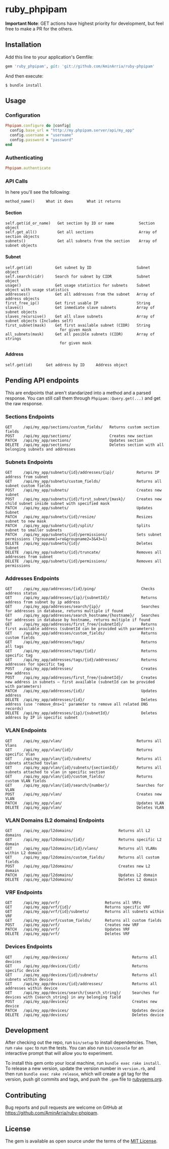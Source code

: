 # ruby_phpipam

**Important Note**: GET actions have highest priority for development, but feel free to make a PR for the others.

## Installation

Add this line to your application's Gemfile:

```ruby
gem 'ruby_phpipam', git: 'git://github.com/AminArria/ruby-phpipam'

```

And then execute:

    $ bundle install


## Usage

### Configuration
```ruby
Phpipam.configure do |config|
  config.base_url = "http://my.phpipam.server/api/my_app"
  config.username = "username"
  config.password = "password"
end
```

### Authenticating
```ruby
Phpipam.authenticate
```

### API Calls
In here you'll see the following:
```
method_name()     What it does      What it returns
```

#### Section
```
self.get(id_or_name)   Get section by ID or name           Section object
self.get_all()         Get all sections                    Array of section objects
subnets()              Get all subnets from the section    Array of subnet objects
```

#### Subnet
```
self.get(id)          Get subnet by ID                    Subnet object
self.search(cidr)     Search for subnet by CIDR           Subnet object
usage()               Get usage statistics for subnets    Subnet object with usage statistics
addresses()           Get all addresses from the subnet   Array of address objects
first_free_ip()       Get first usable IP                 String
slaves()              Get inmediate slave subnets         Array of subnet objects
slaves_recursive()    Get all slave subnets               Array of subnet objects (Includes self)
first_subnet(mask)    Get first available subnet (CIDR)   String
                        for given mask
all_subnets(mask)     Get all posible subnets (CIDR)      Array of strings
                        for given mask
```

#### Address
```
self.get(id)      Get address by ID     Address object
```

## Pending API endpoints
This are endpoints that aren't standarized into a method and a parsed response. You can still call them through ```Phpipam::Query.get(...)``` and get the raw response.

### Sections Endpoints
```
GET     /api/my_app/sections/custom_fields/   Returns custom section fields
POST    /api/my_app/sections/                 Creates new section
PATCH   /api/my_app/sections/                 Updates section
DELETE  /api/my_app/sections/                 Deletes section with all belonging subnets and addresses
```

### Subnets Endpoints
```
GET     /api/my_app/subnets/{id}/addresses/{ip}/          Returns IP address from subnet
GET     /api/my_app/subnets/custom_fields/                Returns all subnet custom fields
POST    /api/my_app/subnets/                              Creates new subnet
POST    /api/my_app/subnets/{id}/first_subnet/{mask}/     Creates new child subnet inside subnet with specified mask
PATCH   /api/my_app/subnets/                              Updates Subnet
PATCH   /api/my_app/subnets/{id}/resize/                  Resizes subnet to new mask
PATCH   /api/my_app/subnets/{id}/split/                   Splits subnet to smaller subnets
PATCH   /api/my_app/subnets/{id}/permissions/             Sets subnet permissions (?grouname1=ro&groupname2=3&43=1)
DELETE  /api/my_app/subnets/{id}/                         Deletes Subnet
DELETE  /api/my_app/subnets/{id}/truncate/                Removes all addresses from subnet
DELETE  /api/my_app/subnets/{id}/permissions/             Removes all permissions
```

### Addresses Endpoints
```
GET     /api/my_app/addresses/{id}/ping/                    Checks address status
GET     /api/my_app/addresses/{ip}/{subnetId}/              Returns address from subnet by ip address
GET     /api/my_app/addresses/search/{ip}/                  Searches for addresses in database, returns multiple if found
GET     /api/my_app/addresses/search_hostname/{hostname}/   Searches for addresses in database by hostname, returns multiple if found
GET     /api/my_app/addresses/first_free/{subnetId}/        Returns first available address (subnetId can be provided with parameters)
GET     /api/my_app/addresses/custom_fields/                Returns custom fields
GET     /api/my_app/addresses/tags/                         Returns all tags
GET     /api/my_app/addresses/tags/{id}/                    Returns specific tag
GET     /api/my_app/addresses/tags/{id}/addresses/          Returns addresses for specific tag
POST    /api/my_app/addresses/                              Creates new address
POST    /api/my_app/addresses/first_free/{subnetId}/        Creates new address in subnets – first available (subnetId can be provided with parameters)
PATCH   /api/my_app/addresses/{id}/                         Updates address
DELETE  /api/my_app/addresses/{id}/                         Deletes address (use 'remove_dns=1' parameter to remove all related DNS records)
DELETE  /api/my_app/addresses/{ip}/{subnetId}/              Deletes address by IP in specific subnet
```

### VLAN Endpoints
```
GET     /api/my_app/vlan/                                 Returns all Vlans
GET     /api/my_app/vlan/{id}/                            Returns specific Vlan
GET     /api/my_app/vlan/{id}/subnets/                    Returns all subnets attached tovlan
GET     /api/my_app/vlan/{id}/subnets/{sectionId}/        Returns all subnets attached to vlan in specific section
GET     /api/my_app/vlan/{id}/custom_fields/              Returns custom VLAN fields
GET     /api/my_app/vlan/{id}/search/{number}/            Searches for VLAN
POST    /api/my_app/vlan/                                 Creates new VLAN
PATCH   /api/my_app/vlan/                                 Updates VLAN
DELETE  /api/my_app/vlan/                                 Deletes VLAN
```

### VLAN Domains (L2 domains) Endpoints
```
GET     /api/my_app/l2domains/                    Returns all L2 domains
GET     /api/my_app/l2domains/{id}/               Returns specific L2 domain
GET     /api/my_app/l2domains/{id}/vlans/         Returns all VLANs within L2 domain
GET     /api/my_app/l2domains/custom_fields/      Returns all custom fields
POST    /api/my_app/l2domains/                    Creates new L2 domain
PATCH   /api/my_app/l2domains/                    Updates L2 domain
DELETE  /api/my_app/l2domains/                    Deletes L2 domain
```

### VRF Endpoints
```
GET     /api/my_app/vrf/                    Returns all VRFs
GET     /api/my_app/vrf/{id}/               Returns specific VRF
GET     /api/my_app/vrf/{id}/subnets/       Returns all subnets within VRF
GET     /api/my_app/vrf/custom_fields/      Returns all custom fields
POST    /api/my_app/vrf/                    Creates new VRF
PATCH   /api/my_app/vrf/                    Updates VRF
DELETE  /api/my_app/vrf/                    Deletes VRF
```

### Devices Endpoints
```
GET     /api/my_app/devices/                            Returns all devices
GET     /api/my_app/devices/{id}/                       Returns specific device
GET     /api/my_app/devices/{id}/subnets/               Returns all subnets within device
GET     /api/my_app/devices/{id}/addresses/             Returns all addresses within device
GET     /api/my_app/devices/search/{search_string}/     Searches for devices with {search_string} in any belonging field
POST    /api/my_app/devices/                            Creates new device
PATCH   /api/my_app/devices/                            Updates device
DELETE  /api/my_app/devices/                            Deletes device
```

## Development

After checking out the repo, run `bin/setup` to install dependencies. Then, run `rake spec` to run the tests. You can also run `bin/console` for an interactive prompt that will allow you to experiment.

To install this gem onto your local machine, run `bundle exec rake install`. To release a new version, update the version number in `version.rb`, and then run `bundle exec rake release`, which will create a git tag for the version, push git commits and tags, and push the `.gem` file to [rubygems.org](https://rubygems.org).

## Contributing

Bug reports and pull requests are welcome on GitHub at https://github.com/AminArria/ruby-phpipam.


## License

The gem is available as open source under the terms of the [MIT License](http://opensource.org/licenses/MIT).


